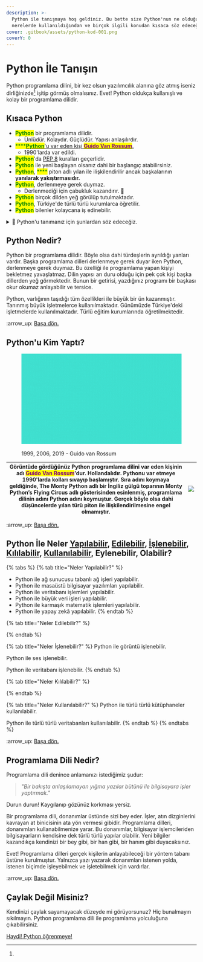```yaml
---
description: >-
  Python ile tanışmaya hoş geldiniz. Bu bette size Python'nun ne olduğundan,
  nerelerde kullanıldığından ve birçok ilgili konudan kısaca söz edeceğiz.
cover: .gitbook/assets/python-kod-001.png
coverY: 0
---
```


# Python İle Tanışın

Python programlama dilini, bir kez olsun yazılımcılık alanına göz atmış iseniz dirliğinizde[^1] işitip görmüş olmalısınız. Evet! Python oldukça kullanışlı ve kolay bir programlama dilidir.

## Kısaca Python

* <mark style="color:green;">**Python**</mark> <mark style="color:green;"></mark><mark style="color:green;"></mark> bir programlama dilidir.
  * Ünlüdür. Kolaydır. Güçlüdür. Yapısı anlaşılırdır.
* <mark style="color:green;">****</mark>[<mark style="color:green;">**Python**</mark>'u var eden kişi <mark style="color:purple;">**Guido Van Rossum**</mark>.](<README (1).md#pythonu-kim-var-etti>)
  * 1990'larda var edildi.
* <mark style="color:green;">**Python**</mark>'da [PEP 8](python-ile-tanisin/pep-8-bilgisi.md) kuralları geçerlidir.
* <mark style="color:green;">**Python**</mark> ile yeni başlayan olsanız dahi bir başlangıç atabilirsiniz.
* <mark style="color:green;">**Python**</mark>, <mark style="color:green;">****</mark> piton adlı yılan ile ilişkilendirilir ancak başkalarının **yanılarak yakıştırmasıdır.**
* <mark style="color:green;">**Python**</mark>, derlenmeye gerek duymaz.
  * Derlenmediği için çabukluk kazandırır. :muscle:
* <mark style="color:green;">**Python**</mark> birçok dilden yeğ görülüp tutulmaktadır.
* <mark style="color:green;">**Python**</mark>, Türkiye'de türlü türlü kurumlarca öğretilir.&#x20;
* <mark style="color:green;">**Python**</mark> bilenler kolaycana iş edinebilir.

<details>

<summary>📂 Python'u tanımanız için şunlardan söz edeceğiz.</summary>

* [#python-nedir](<README (1).md#python-nedir> "mention")
* [#pythonu-kim-yapti](<README (1).md#pythonu-kim-yapti> "mention")
* Python Neler Eder, İşler, Yapar, Kılar, Kullanır?
* [#python-ile-neler-yapilabilir-edilebilir-islenebilir-kililabilir-kullanilabilir-eylenebilir-olabilir](<README (1).md#python-ile-neler-yapilabilir-edilebilir-islenebilir-kililabilir-kullanilabilir-eylenebilir-olabilir> "mention")
* Niye Python Kullanmalıyım?
* Niçin Python Kullanmalıyım?
* [pep-8-bilgisi.md](python-ile-tanisin/pep-8-bilgisi.md "mention")
  * [#pep-8-nedir](python-ile-tanisin/pep-8-bilgisi.md#pep-8-nedir "mention")
  * [#pep-8-kurallari](python-ile-tanisin/pep-8-bilgisi.md#pep-8-kurallari "mention")
  * [#pep-8-kurallarina-niye-uyulmali](python-ile-tanisin/pep-8-bilgisi.md#pep-8-kurallarina-niye-uyulmali "mention")
  * [#pep-8-kurallarini-yok-sayabilir-miyiz](python-ile-tanisin/pep-8-bilgisi.md#pep-8-kurallarini-yok-sayabilir-miyiz "mention")
  * [#pep-8-ve-okunabilirligin-oenemi](python-ile-tanisin/pep-8-bilgisi.md#pep-8-ve-okunabilirligin-oenemi "mention")

</details>

## Python Nedir?

Python bir programlama dilidir. Böyle olsa dahi türdeşlerin ayrıldığı yanları vardır. Başka programlama dilleri derlenmeye gerek duyar iken Python, derlenmeye gerek duymaz. Bu özelliği ile programlama yapan kişiyi bekletmez yavaşlatmaz. Dilin yapısı arı duru olduğu için pek çok kişi başka dillerden yeğ görmektedir. Bunun bir getirisi, yazdığınız programı bir başkası okur okumaz anlayabilir ve tersice.

Python, varlığının taşıdığı tüm özellikleri ile büyük bir ün kazanmıştır. Tanınmış büyük işletmelerce kullanılmaktadır. Günümüzde Türkiye'deki işletmelerde kullanılmaktadır. Türlü eğitim kurumlarında öğretilmektedir.

:arrow\_up: [Başa dön.](<README (1).md#pythonu-tanimaniz-icin-sunlardan-soez-edecegiz.>)

## Python'u Kim Yaptı?

<figure><img src=".gitbook/assets/Guido van Rossum 1999 2006 2019.gif" alt=""><figcaption><p>1999, 2006, 2019 - Guido van Rossum</p></figcaption></figure>

| Görüntüde gördüğünüz Python programlama dilini var eden kişinin adı <mark style="color:purple;">**Guido Van Rossum**</mark>'dur. Hollandalıdır. Pythonu var etmeye 1990'larda kolları sıvayıp başlamıştır. Sıra adını koymaya geldiğinde, **The Monty Python** adlı bir İngiliz gülgü toparının **Monty Python’s Flying Circus** adlı gösterisinden esinlenmiş, programlama dilinin adını **Python** adını koymuştur. Gerçek böyle olsa dahi düşüncelerde yılan türü piton ile ilişkilendirilmesine engel olmamıştır. | ![](.gitbook/assets/19747589\_8a6z\_ag9l\_210716.jpg) |
| --------------------------------------------------------------------------------------------------------------------------------------------------------------------------------------------------------------------------------------------------------------------------------------------------------------------------------------------------------------------------------------------------------------------------------------------------------------------------------------------------------------------- | ----------------------------------------------------- |

:arrow\_up: [Başa dön.](<README (1).md#pythonu-tanimaniz-icin-sunlardan-soez-edecegiz.>)

## Python İle Neler [Yapılabilir](<README (1).md#neler-yapilabilir>), [Edilebilir](<README (1).md#neler-edilebilir>), [İşlenebilir](<README (1).md#neler-islenebilir>), [Kılılabilir](<README (1).md#neler-kililabilir>), [Kullanılabilir](<README (1).md#neler-kullanilabilir>), Eylenebilir, Olabilir?&#x20;

{% tabs %}
{% tab title="Neler Yapılabilir?" %}
* Python ile ağ sunucusu tabanlı ağ işleri yapılabilir.
* Python ile masaüstü bilgisayar yazılımları yapılabilir.
* Python ile veritabanı işlemleri yapılabilir.
* Python ile büyük veri işleri yapılabilir.
* Python ile karmaşık matematik işlemleri yapılabilir.
* Python ile yapay zekâ yapılabilir.
{% endtab %}

{% tab title="Neler Edilebilir?" %}

{% endtab %}

{% tab title="Neler İşlenebilir?" %}
Python ile görüntü işlenebilir.

Python ile ses işlenebilir.

Python ile veritabanı işlenebilir.
{% endtab %}

{% tab title="Neler Kılılabilir?" %}

{% endtab %}

{% tab title="Neler Kullanılabilir?" %}
Python ile türlü türlü kütüphaneler kullanılabilir.

Python ile türlü türlü veritabanları kullanılabilir.
{% endtab %}
{% endtabs %}

:arrow\_up: [Başa dön.](<README (1).md#pythonu-tanimaniz-icin-sunlardan-soez-edecegiz.>)

## Programlama Dili Nedir?

Programlama dili denince anlamanızı istediğimiz şudur:&#x20;

> _"Bir bakışta anlaşılamayan yığma yazılar bütünü ile bilgisayara işler yaptırmak."_

Durun durun! Kaygılanıp gözünüz korkması yersiz.

Bir programlama dili, donanımlar üstünde sizi bey eder. İşler, atın dizginlerini kavrayan at binicisinin ata yön vermesi gibidir. Programlama dilleri, donanımları kullanabilmenize yarar. Bu donanımlar, bilgisayar işlemcileriden bilgisayarların kendisine dek türlü türlü yapılar olabilir. Yeni bilgiler kazandıkça kendinizi bir bey gibi, bir han gibi, bir hanım gibi duyacaksınız.&#x20;

Evet! Programlama dilleri gerçek kişilerin anlayabileceği bir yöntem tabanı üstüne kurulmuştur. Yalnızca yazı yazarak donanımları istenen yolda, istenen biçimde işleyebilmek ve işletebilmek için vardırlar.&#x20;

:arrow\_up: [Başa dön.](<README (1).md#pythonu-tanimaniz-icin-sunlardan-soez-edecegiz.>)

## Çaylak Değil Misiniz?

Kendinizi çaylak sayamayacak düzeyde mi görüyorsunuz? Hiç bunalmayın sıkılmayın. Python programlama dili ile programlama yolculuğuna çıkabilirsiniz.

[Haydi! Python öğrenmeye!](python-ogrenme-kilavuzu/niye-python-oegrenmeliyim.md)



[^1]: 
